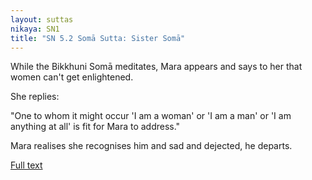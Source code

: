 ```yaml
---
layout: suttas
nikaya: SN1
title: "SN 5.2 Somā Sutta: Sister Somā"
---
```


While the Bikkhuni Somā meditates, Mara appears and says to her that women can't get enlightened.  

She replies:  

"One to whom it might occur 'I am a woman' or 'I am a man' or 'I am anything at all' is fit for Mara to address."

Mara realises she recognises him and sad and dejected, he departs.

[Full text](https://www.dhammatalks.org/suttas/SN/SN5_2.html)
